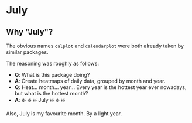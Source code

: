# July



## Why "July"?
The obvious names `calplot` and `calendarplot` were both already taken by similar packages.

The reasoning was roughly as follows:
- **Q**: What is this package doing?
- **A**: Create heatmaps of daily data, grouped by month and year.
- **Q**: Heat... month... year... Every year is the hottest year ever nowadays, but what is the hottest month?
- **A**: :sparkle: :sparkle: :sparkle: July :sparkle: :sparkle: :sparkle:  

Also, July is my favourite month. By a light year.